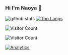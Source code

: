 ### Hi I'm Naoya 👋

![github stats](https://github-readme-stats.vercel.app/api?username=Naoya-Kojima&count_private=true&show_icons=true)
[![Top Langs](https://github-readme-stats.vercel.app/api/top-langs/?username=Naoya-Kojima&langs_count=5&layout=compact)](https://github.com/anuraghazra/github-readme-stats)


![Visitor Count](https://profile-counter.glitch.me/Naoya-Kojima/count.svg)

![Visitor Count](https://komarev.com/ghpvc/?username=Naoya-Kojima&color=green)

[![Analytics](https://ga-beacon.appspot.com/G-C1LQ1JLRF5/Naoya-Kojima)](https://github.com/Naoya-Kojima)
<!--
**Naoya-Kojima/Naoya-Kojima** is a ✨ _special_ ✨ repository because its `README.md` (this file) appears on your GitHub profile.

Here are some ideas to get you started:

- 🔭 I’m currently working on ...
- 🌱 I’m currently learning ...
- 👯 I’m looking to collaborate on ...
- 🤔 I’m looking for help with ...
- 💬 Ask me about ...
- 📫 How to reach me: ...
- 😄 Pronouns: ...
- ⚡ Fun fact: ...
-->


